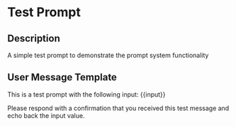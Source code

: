 # Test Prompt

## Description
A simple test prompt to demonstrate the prompt system functionality

## User Message Template
This is a test prompt with the following input: {{input}}

Please respond with a confirmation that you received this test message and echo back the input value.
